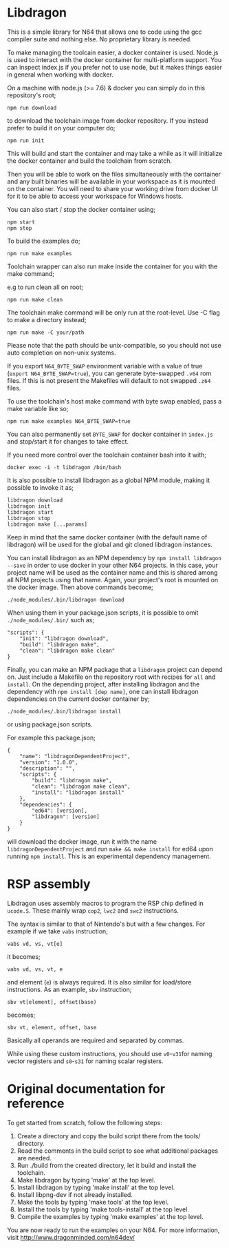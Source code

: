 # Libdragon

This is a simple library for N64 that allows one to code using the gcc compiler suite and nothing else. No proprietary library is needed.

To make managing the toolcain easier, a docker container is used. Node.js is used to interact with the docker container for multi-platform support. You can inspect index.js if you prefer not to use node, but it makes things easier in general when working with docker.

On a machine with node.js (>= 7.6) & docker you can simply do in this repository's root;

    npm run download

to download the toolchain image from docker repository. If you instead prefer to build it on your computer do;

    npm run init

This will build and start the container and may take a while as it will initialize the docker container and build the toolchain from scratch.

Then you will be able to work on the files simultaneously with the container and any built binaries will be available in your workspace as it is mounted on the container.
You will need to share your working drive from docker UI for it to be able to access your workspace for Windows hosts.

You can also start / stop the docker container using;

    npm start
    npm stop

To build the examples do;

    npm run make examples

Toolchain wrapper can also run make inside the container for you with the make command;

e.g to run clean all on root;

    npm run make clean

The toolchain make command will be only run at the root-level. Use -C flag to make a directory instead;

    npm run make -C your/path

Please note that the path should be unix-compatible, so you should not use auto completion on non-unix systems.

If you export `N64_BYTE_SWAP` environment variable with a value of true (`export N64_BYTE_SWAP=true`), you can generate byte-swapped `.v64` rom files. If this is not present the Makefiles will default to not swapped `.z64` files.

To use the toolchain's host make command with byte swap enabled, pass a make variable like so;

    npm run make examples N64_BYTE_SWAP=true

You can also permanently set `BYTE_SWAP` for docker container in `index.js` and stop/start it for changes to take effect.

If you need more control over the toolchain container bash into it with;

    docker exec -i -t libdragon /bin/bash

It is also possible to install libdragon as a global NPM module, making it possible to invoke it as;

    libdragon download
    libdragon init
    libdragon start
    libdragon stop
    libdragon make [...params]

Keep in mind that the same docker container (with the default name of libdragon) will be used for the global and git cloned libdragon instances.

You can install libdragon as an NPM dependency by `npm install libdragon --save` in order to use docker in your other N64 projects. In this case, your project name will be used as the container name and this is shared among all NPM projects using that name. Again, your project's root is mounted on the docker image. Then above commands become;

    ./node_modules/.bin/libdragon download

When using them in your package.json scripts, it is possible to omit `./node_modules/.bin/` such as;

    "scripts": {
        "init": "libdragon download",
        "build": "libdragon make",
        "clean": "libdragon make clean"
    }

Finally, you can make an NPM package that a `libdragon` project can depend on. Just include a Makefile on the repository root with recipes for `all` and `install`. On the depending project, after installing libdragon and the dependency with `npm install [dep name]`, one can install libdragon dependencies on the current docker container by;

    ./node_modules/.bin/libdragon install

or using package.json scripts.

For example this package.json;

    {
        "name": "libdragonDependentProject",
        "version": "1.0.0",
        "description": "",
        "scripts": {
            "build": "libdragon make",
            "clean": "libdragon make clean",
            "install": "libdragon install"
        },
        "dependencies": {
            "ed64": [version],
            "libdragon": [version]
        }
    }

will download the docker image, run it with the name `libdragonDependentProject` and run `make && make install` for ed64 upon running `npm install`. This is an experimental dependency management.

# RSP assembly

Libdragon uses assembly macros to program the RSP chip defined in `ucode.S`. These mainly wrap `cop2`, `lwc2` and `swc2` instructions.

The syntax is similar to that of Nintendo's but with a few changes. For example if we take `vabs` instruction;

    vabs vd, vs, vt[e]

it becomes;

    vabs vd, vs, vt, e

and element (`e`) is always required. It is also similar for load/store instructions. As an example, `sbv` instruction;

    sbv vt[element], offset(base)

becomes;

    sbv vt, element, offset, base

Basically all operands are required and separated by commas.

While using these custom instructions, you should use `v0`-`v31`for naming vector registers and `s0`-`s31` for naming scalar registers.

# Original documentation for reference

To get started from scratch, follow the following steps:

1. Create a directory and copy the build script there from the tools/ directory.
2. Read the comments in the build script to see what additional packages are needed.
3. Run ./build from the created directory, let it build and install the toolchain.
4. Make libdragon by typing 'make' at the top level.
5. Install libdragon by typing 'make install' at the top level.
6. Install libpng-dev if not already installed.
7. Make the tools by typing 'make tools' at the top level.
8. Install the tools by typing 'make tools-install' at the top level.
9. Compile the examples by typing 'make examples' at the top level.

You are now ready to run the examples on your N64.
For more information, visit http://www.dragonminded.com/n64dev/
